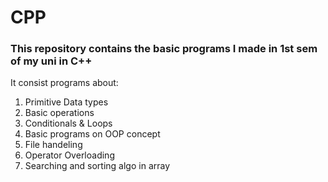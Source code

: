 # CPP
### This repository contains the basic programs I made in 1st sem of my uni in C++
It consist programs about:
1. Primitive Data types
2. Basic operations
3. Conditionals & Loops
4. Basic programs on OOP concept
5. File handeling 
6. Operator Overloading
7. Searching and sorting algo in array
